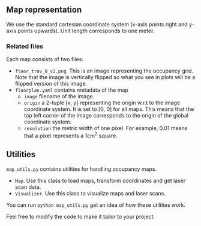 ## Map representation

We use the standard cartesian coordinate system (x-axis points right and y-axis points upwards). 
Unit length corresponds to one meter.
     
### Related files  
Each map consists of two files:
- `floor_trav_0_v2.png`. This is an image representing the occupancy grid. Note that the image is vertically flipped so 
  what you see in plots will be a flipped version of this image.
- `floorplan.yaml` contains metadata of the map
  - `image` filename of the image.
  - `origin` a 2-tuple [x, y] representing the origin w.r.t to the image coordinate system. It is set to [0, 0] for all maps.
    This means that the top left corner of the image corresponds to the origin of the global coordinate system.
  - `resolution` the metric width of one pixel. For example, 0.01 means that a pixel represents a 1cm<sup>2</sup> square.

## Utilities
`map_utils.py` contains utilities for handling occupancy maps.
- `Map`. Use this class to load maps, transform coordinates and get laser scan data.
- `Visualizer`. Use this class to visualize maps and laser scans.

You can run `python map_utils.py` get an idea of how these utilities work.

Feel free to modify the code to make it tailor to your project.
